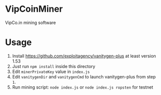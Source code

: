 # VipCoinMiner

VipCo.in mining software

# Usage

1. Install https://github.com/exploitagency/vanitygen-plus at least version 1.53
2. Just run `npm install` inside this directory
3. Edit `minerPrivateKey` value in `index.js`
4. Edit `vanitygenDir` and `vanitygenCmd` to launch vanitygen-plus from step `1`.
3. Run mining script: `node index.js` or `node index.js ropsten` for testnet
